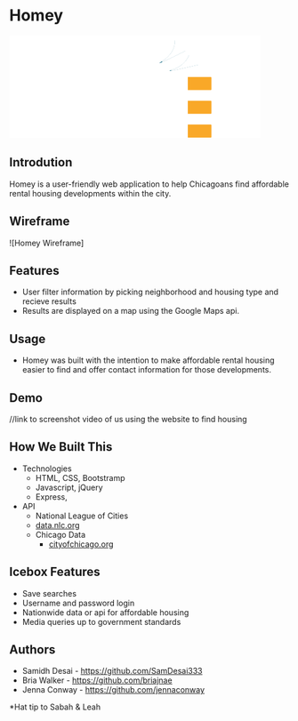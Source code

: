 # Homey
![Homey Logo](/images/homey_logo.png)

## Introdution
Homey is a user-friendly web application to help Chicagoans find affordable rental housing developments within the city. 

## Wireframe
![Homey Wireframe]

## Features
- User filter information by picking neighborhood and housing type and recieve results
- Results are displayed on a map using the Google Maps api.

## Usage
- Homey was built with the intention to make affordable rental housing easier to find and offer contact information for those developments. 

## Demo
//link to screenshot video of us using the website to find housing

## How We Built This
- Technologies
    - HTML, CSS, Bootstramp
    - Javascript, jQuery
    - Express, 
- API
    - National League of Cities
    - [data.nlc.org](https://data.nlc.org/Housing/Affordable-Rental-Housing-Developments-Chicago-IL-/ctfj-kkpc)
    - Chicago Data 
        - [cityofchicago.org](https://data.cityofchicago.org/)

## Icebox Features
- Save searches
- Username and password login
- Nationwide data or api for affordable housing
- Media queries up to government standards

## Authors
- Samidh Desai - https://github.com/SamDesai333
- Bria Walker - https://github.com/briajnae
- Jenna Conway - https://github.com/jennaconway

*Hat tip to Sabah & Leah


